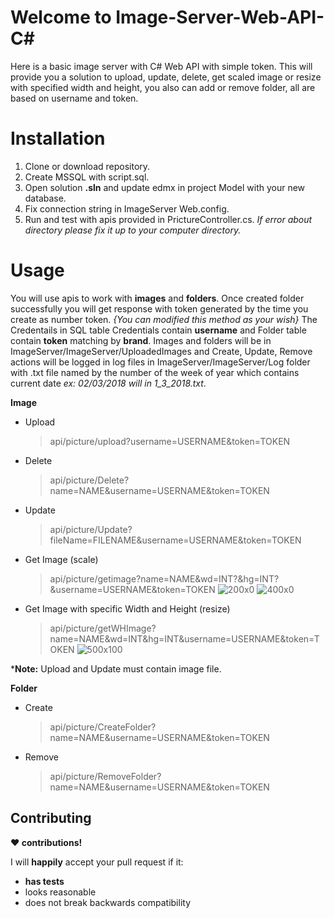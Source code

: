 # Welcome to Image-Server-Web-API-C#

Here is a basic image server with C# Web API  with simple token. This will provide you a solution to upload, update, delete, get scaled image or resize with specified width and height, you also can add or remove folder, all are based on username and token.


# Installation

1. Clone or download repository.
2. Create MSSQL with script.sql.
3. Open solution  **.sln** and update edmx in project Model with your new database.
4. Fix connection string in ImageServer Web.config.
5. Run and test with apis provided in PrictureController.cs.
*If error about directory please fix it up to your computer directory.*

# Usage

You will use apis to work with **images** and **folders**.
Once created folder successfully you will get response with token generated by the time you create as number token. *{You can modified this method as your wish}*
The Credentails in SQL table Credentials contain **username** and Folder table contain **token** matching by **brand**.
Images and folders will be in ImageServer/ImageServer/UploadedImages and Create, Update, Remove actions will be logged in log files in ImageServer/ImageServer/Log folder with .txt file named by the number of the week of year which contains current date *ex: 02/03/2018 will in 1_3_2018.txt*.


**Image**
 - Upload
	>api/picture/upload?username=USERNAME&token=TOKEN
 - Delete
   >api/picture/Delete?name=NAME&username=USERNAME&token=TOKEN
 - Update
   >api/picture/Update?fileName=FILENAME&username=USERNAME&token=TOKEN
 - Get Image (scale)
   >api/picture/getimage?name=NAME&wd=INT?&hg=INT?&username=USERNAME&token=TOKEN
   ![200x0](https://image.ibb.co/gHLoAx/Capture.png) ![400x0](https://image.ibb.co/kyoaqx/Capture1.png)
 - Get Image with specific Width and Height (resize)
	>api/picture/getWHImage?name=NAME&wd=INT&hg=INT&username=USERNAME&token=TOKEN
   ![500x100](https://image.ibb.co/d8DVOH/Capture2.png)

  ***Note:** Upload and Update must contain image file.

**Folder**
 - Create
   >api/picture/CreateFolder?name=NAME&username=USERNAME&token=TOKEN
 - Remove
   >api/picture/RemoveFolder?name=NAME&username=USERNAME&token=TOKEN

## Contributing

__:heart: contributions!__

I will __happily__ accept your pull request if it:
- __has tests__
- looks reasonable
- does not break backwards compatibility

